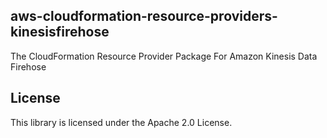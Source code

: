 ## aws-cloudformation-resource-providers-kinesisfirehose

The CloudFormation Resource Provider Package For Amazon Kinesis Data Firehose

## License

This library is licensed under the Apache 2.0 License. 
